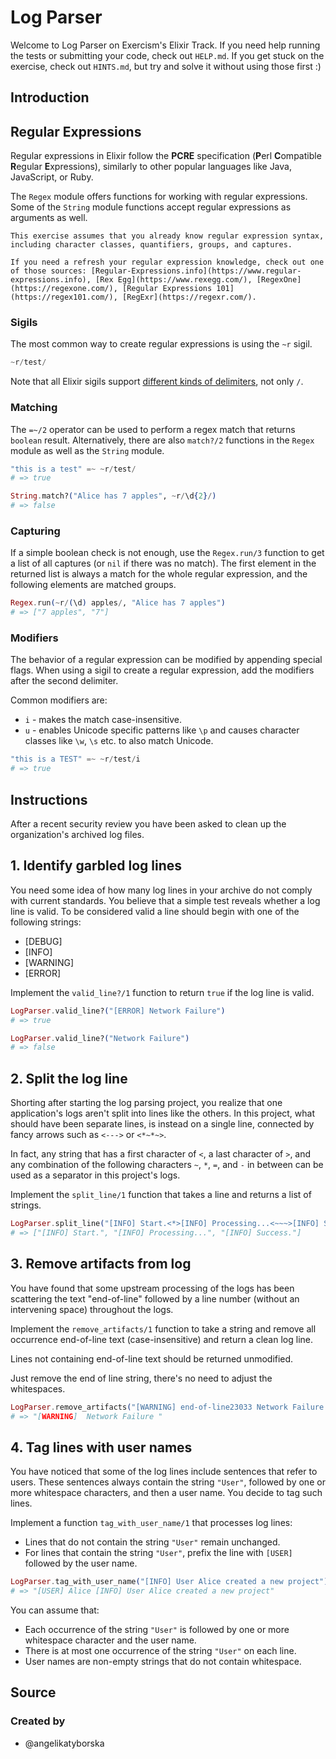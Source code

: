 # Log Parser

Welcome to Log Parser on Exercism's Elixir Track.
If you need help running the tests or submitting your code, check out `HELP.md`.
If you get stuck on the exercise, check out `HINTS.md`, but try and solve it without using those first :)

## Introduction

## Regular Expressions

Regular expressions in Elixir follow the **PCRE** specification (**P**erl **C**ompatible **R**egular **E**xpressions), similarly to other popular languages like Java, JavaScript, or Ruby.

The `Regex` module offers functions for working with regular expressions. Some of the `String` module functions accept regular expressions as arguments as well.

~~~~exercism/note
This exercise assumes that you already know regular expression syntax, including character classes, quantifiers, groups, and captures.

If you need a refresh your regular expression knowledge, check out one of those sources: [Regular-Expressions.info](https://www.regular-expressions.info), [Rex Egg](https://www.rexegg.com/), [RegexOne](https://regexone.com/), [Regular Expressions 101](https://regex101.com/), [RegExr](https://regexr.com/).
~~~~

### Sigils

The most common way to create regular expressions is using the `~r` sigil.

```elixir
~r/test/
```

Note that all Elixir sigils support [different kinds of delimiters][sigils], not only `/`.

### Matching

The `=~/2` operator can be used to perform a regex match that returns `boolean` result. Alternatively, there are also `match?/2` functions in the `Regex` module as well as the `String` module.

```elixir
"this is a test" =~ ~r/test/
# => true

String.match?("Alice has 7 apples", ~r/\d{2}/)
# => false
```

### Capturing

If a simple boolean check is not enough, use the `Regex.run/3` function to get a list of all captures (or `nil` if there was no match). The first element in the returned list is always a match for the whole regular expression, and the following elements are matched groups.

```elixir
Regex.run(~r/(\d) apples/, "Alice has 7 apples")
# => ["7 apples", "7"]
```

### Modifiers

The behavior of a regular expression can be modified by appending special flags. When using a sigil to create a regular expression, add the modifiers after the second delimiter.

Common modifiers are:
- `i` - makes the match case-insensitive.
- `u` - enables Unicode specific patterns like `\p` and causes character classes like `\w`, `\s` etc. to also match Unicode.

```elixir
"this is a TEST" =~ ~r/test/i
# => true
```

[sigils]: https://hexdocs.pm/elixir/syntax-reference.html#sigils

## Instructions

After a recent security review you have been asked to clean up the organization's archived log files.

## 1. Identify garbled log lines

You need some idea of how many log lines in your archive do not comply with current standards.
You believe that a simple test reveals whether a log line is valid.
To be considered valid a line should begin with one of the following strings:

- [DEBUG]
- [INFO]
- [WARNING]
- [ERROR]

Implement the `valid_line?/1` function to return `true` if the log line is valid.

```elixir
LogParser.valid_line?("[ERROR] Network Failure")
# => true

LogParser.valid_line?("Network Failure")
# => false
```

## 2. Split the log line

Shorting after starting the log parsing project, you realize that one application's logs aren't split into lines like the others. In this project, what should have been separate lines, is instead on a single line, connected by fancy arrows such as `<--->` or `<*~*~>`.

In fact, any string that has a first character of `<`, a last character of `>`, and any combination of the following characters `~`, `*`, `=`, and `-` in between can be used as a separator in this project's logs.

Implement the `split_line/1` function that takes a line and returns a list of strings.

```elixir
LogParser.split_line("[INFO] Start.<*>[INFO] Processing...<~~~>[INFO] Success.")
# => ["[INFO] Start.", "[INFO] Processing...", "[INFO] Success."]
```

## 3. Remove artifacts from log

You have found that some upstream processing of the logs has been scattering the text "end-of-line" followed by a line number (without an intervening space) throughout the logs.

Implement the `remove_artifacts/1` function to take a string and remove all occurrence end-of-line text (case-insensitive) and return a clean log line.

Lines not containing end-of-line text should be returned unmodified.

Just remove the end of line string, there's no need to adjust the whitespaces.

```elixir
LogParser.remove_artifacts("[WARNING] end-of-line23033 Network Failure end-of-line27")
# => "[WARNING]  Network Failure "
```

## 4. Tag lines with user names

You have noticed that some of the log lines include sentences that refer to users.
These sentences always contain the string `"User"`, followed by one or more whitespace characters, and then a user name.
You decide to tag such lines.

Implement a function `tag_with_user_name/1` that processes log lines:

- Lines that do not contain the string `"User"` remain unchanged.
- For lines that contain the string `"User"`, prefix the line with `[USER]` followed by the user name.

```elixir
LogParser.tag_with_user_name("[INFO] User Alice created a new project")
# => "[USER] Alice [INFO] User Alice created a new project"
```

You can assume that:

- Each occurrence of the string `"User"` is followed by one or more whitespace character and the user name.
- There is at most one occurrence of the string `"User"` on each line.
- User names are non-empty strings that do not contain whitespace.

## Source

### Created by

- @angelikatyborska